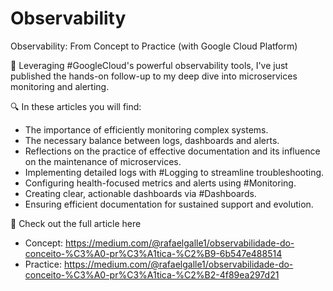 # Observability

Observability: From Concept to Practice (with Google Cloud Platform)

🚀 Leveraging #GoogleCloud's powerful observability tools, I've just published the hands-on follow-up to my deep dive into microservices monitoring and alerting.

🔍 In these articles you will find:
* The importance of efficiently monitoring complex systems.
* The necessary balance between logs, dashboards and alerts.
* Reflections on the practice of effective documentation and its influence on the maintenance of microservices.
* Implementing detailed logs with #Logging to streamline troubleshooting.
* Configuring health-focused metrics and alerts using #Monitoring.
* Creating clear, actionable dashboards via #Dashboards.
* Ensuring efficient documentation for sustained support and evolution.

🔗 Check out the full article here 
* Concept: https://medium.com/@rafaelgalle1/observabilidade-do-conceito-%C3%A0-pr%C3%A1tica-%C2%B9-6b547e488514
* Practice: https://medium.com/@rafaelgalle1/observabilidade-do-conceito-%C3%A0-pr%C3%A1tica-%C2%B2-4f89ea297d21
